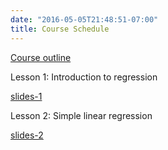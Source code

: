 ```yaml
---
date: "2016-05-05T21:48:51-07:00"
title: Course Schedule
---
```


[Course outline](/STA_506_2.0_LinearRegressionAnalysis_2020S1.pdf)

Lesson 1: Introduction to regression

[slides-1](/regression/regression1.html)


Lesson 2: Simple linear regression

[slides-2](/regression/regression2.html)
